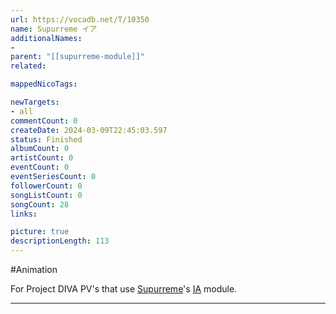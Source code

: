 ```yaml
---
url: https://vocadb.net/T/10350
name: Supurreme イア
additionalNames: 
- 
parent: "[[supurreme-module]]"
related:

mappedNicoTags:

newTargets:
- all
commentCount: 0
createDate: 2024-03-09T22:45:03.597
status: Finished
albumCount: 0
artistCount: 0
eventCount: 0
eventSeriesCount: 0
followerCount: 0
songListCount: 0
songCount: 28
links: 

picture: true
descriptionLength: 113
---
```


#Animation

For Project DIVA PV's that use [Supurreme](https://vocadb.net/Ar/85617)'s [IA](https://vocadb.net/Ar/504) module.

---

